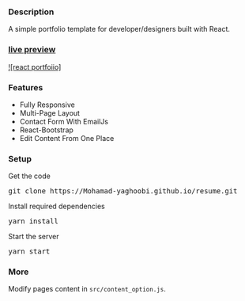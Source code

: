 ### Description

A simple portfolio template for developer/designers built with React. 

### [live preview](https://Mohamad-yaghoobi.github.io/resume)

[![react portfoiio]](https://Mohamad-yaghoobi.github.io/resume)

### Features

- Fully Responsive
- Multi-Page Layout
- Contact Form With EmailJs
- React-Bootstrap
- Edit Content From One Place

### Setup

Get the code

<pre>git clone https://Mohamad-yaghoobi.github.io/resume.git</pre>
 
Install required dependencies

<pre>yarn install</pre>


Start the server

<pre>yarn start</pre>

### More

Modify pages content in  `src/content_option.js`.

 
 
